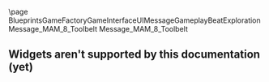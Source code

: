 \page BlueprintsGameFactoryGameInterfaceUIMessageGameplayBeatExplorationMessage_MAM_8_Toolbelt Message_MAM_8_Toolbelt
## Widgets aren't supported by this documentation (yet)
